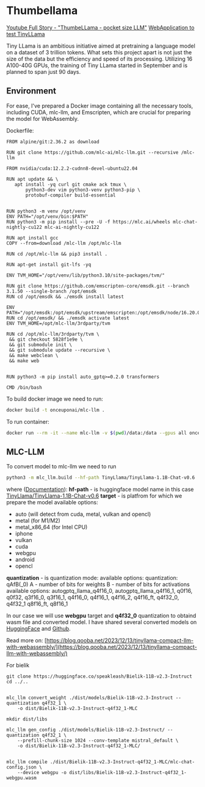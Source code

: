 # Thumbellama

[Youtube Full Story - "ThumbeLLama - pocket size LLM"](https://youtu.be/Cex6d4ZnmhY)
[WebApplication to test TinyLLama](https://stories.onceuponai.dev/stories-thumbellama/)

Tiny LLama is an ambitious initiative aimed at pretraining a language model on 
a dataset of 3 trillion tokens. What sets this project apart is not just 
the size of the data but the efficiency and speed of its processing. 
Utilizing 16 A100-40G GPUs, the training of Tiny LLama started in 
September and is planned to span just 90 days.

## Environment

For ease, I've prepared a Docker image containing all the necessary tools, including CUDA, mlc-llm, 
and Emscripten, which are crucial for preparing the model for WebAssembly.

Dockerfile:
 ```
 FROM alpine/git:2.36.2 as download

RUN git clone https://github.com/mlc-ai/mlc-llm.git --recursive /mlc-llm

FROM nvidia/cuda:12.2.2-cudnn8-devel-ubuntu22.04

RUN apt update && \
    apt install -yq curl git cmake ack tmux \
        python3-dev vim python3-venv python3-pip \
        protobuf-compiler build-essential


RUN python3 -m venv /opt/venv
ENV PATH="/opt/venv/bin:$PATH"
RUN python3 -m pip install --pre -U -f https://mlc.ai/wheels mlc-chat-nightly-cu122 mlc-ai-nightly-cu122

RUN apt install gcc
COPY --from=download /mlc-llm /opt/mlc-llm

RUN cd /opt/mlc-llm && pip3 install .

RUN apt-get install git-lfs -yq

ENV TVM_HOME="/opt/venv/lib/python3.10/site-packages/tvm/"

RUN git clone https://github.com/emscripten-core/emsdk.git --branch 3.1.50 --single-branch /opt/emsdk
RUN cd /opt/emsdk && ./emsdk install latest

ENV PATH="/opt/emsdk:/opt/emsdk/upstream/emscripten:/opt/emsdk/node/16.20.0_64bit/bin:/opt/venv/bin:$PATH"
RUN cd /opt/emsdk/ && ./emsdk activate latest
ENV TVM_HOME=/opt/mlc-llm/3rdparty/tvm

RUN cd /opt/mlc-llm/3rdparty/tvm \
  && git checkout 5828f1e9e \
  && git submodule init \
  && git submodule update --recursive \
  && make webclean \
  && make web


RUN python3 -m pip install auto_gptq>=0.2.0 transformers

CMD /bin/bash
 ```

To build docker image we need to run:
```bash
docker build -t onceuponai/mlc-llm .
```

To run container:
```bash
docker run --rm -it --name mlc-llm -v $(pwd)/data:/data --gpus all onceuponai/mlc-llm
```

## MLC-LLM

To convert model to mlc-llm we need to run

```bash
python3 -m mlc_llm.build --hf-path TinyLlama/TinyLlama-1.1B-Chat-v0.6  --target webgpu --quantization q4f32_0 --use-safetensors
```

where ([Documentation](https://llm.mlc.ai/docs/compilation/compile_models.html)):
**hf-path** - is huggingface model name in this case [TinyLlama/TinyLlama-1.1B-Chat-v0.6](https://huggingface.co/TinyLlama/TinyLlama-1.1B-Chat-v0.6)
**target** - is platfrom for which we prepare the model
available options:
  * auto (will detect from cuda, metal, vulkan and opencl)
  * metal (for M1/M2)
  * metal_x86_64 (for Intel CPU)
  * iphone
  * vulkan 
  * cuda
  * webgpu
  * android
  * opencl

**quantization** - is quantization mode:
available options:
quantization: qAfB(_0)
	A - number of bits for weights
	B - number of bits for activations
available options:
	autogptq_llama_q4f16_0,	autogptq_llama_q4f16_1,
	q0f16, q0f32, 
	q3f16_0, q3f16_1, 
	q4f16_0, q4f16_1, q4f16_2, q4f16_ft, q4f32_0, q4f32_1
	q8f16_ft, q8f16_1

In our case we will use **webgpu** target and **q4f32_0** quantization to obtaind wasm file and converted model.
I have shared several converted models on [HuggingFace](https://huggingface.co/onceuponai-dev) and 
[Github](https://github.com/onceuponai-dev/stories-thumbellama/tree/main/public/binary-mlc-llm-libs).

Read more on:
[https://blog.qooba.net/2023/12/13/tinyllama-compact-llm-with-webassembly/](https://blog.qooba.net/2023/12/13/tinyllama-compact-llm-with-webassembly/)



For bielik
```
git clone https://huggingface.co/speakleash/Bielik-11B-v2.3-Instruct
cd ../..


mlc_llm convert_weight ./dist/models/Bielik-11B-v2.3-Instruct --quantization q4f32_1 \
    -o dist/Bielik-11B-v2.3-Instruct-q4f32_1-MLC
    
mkdir dist/libs

mlc_llm gen_config ./dist/models/Bielik-11B-v2.3-Instruct/ --quantization q4f32_1 \
    --prefill-chunk-size 1024 --conv-template mistral_default \
    -o dist/Bielik-11B-v2.3-Instruct-q4f32_1-MLC/
    
    
mlc_llm compile ./dist/Bielik-11B-v2.3-Instruct-q4f32_1-MLC/mlc-chat-config.json \
    --device webgpu -o dist/libs/Bielik-11B-v2.3-Instruct-q4f32_1-webgpu.wasm
```
